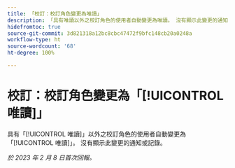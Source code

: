 ```yaml
---
title: 「校訂：校訂角色變更為唯讀」
description: 「具有唯讀以外之校訂角色的使用者自動變更為唯讀。 沒有顯示此變更的通知或記錄。」
hidefromtoc: true
source-git-commit: 3d821318a12bc8cbc47472f9bfc148cb20a0248a
workflow-type: ht
source-wordcount: '68'
ht-degree: 100%

---
```



# 校訂：校訂角色變更為「[!UICONTROL 唯讀]」

具有「[!UICONTROL 唯讀]」以外之校訂角色的使用者自動變更為「[!UICONTROL 唯讀]」。 沒有顯示此變更的通知或記錄。

_於 2023 年 2 月 8 日首次回報。_

